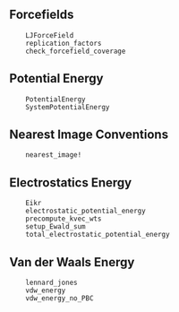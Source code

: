 
<a id='Forcefields-1'></a>

## Forcefields


```
    LJForceField
    replication_factors
    check_forcefield_coverage
```


<a id='Potential-Energy-1'></a>

## Potential Energy


```
    PotentialEnergy
    SystemPotentialEnergy
```


<a id='Nearest-Image-Conventions-1'></a>

## Nearest Image Conventions


```
    nearest_image!
```


<a id='Electrostatics-Energy-1'></a>

## Electrostatics Energy


```
    Eikr
    electrostatic_potential_energy
    precompute_kvec_wts
    setup_Ewald_sum
    total_electrostatic_potential_energy
```


<a id='Van-der-Waals-Energy-1'></a>

## Van der Waals Energy


```
    lennard_jones
    vdw_energy
    vdw_energy_no_PBC
```

